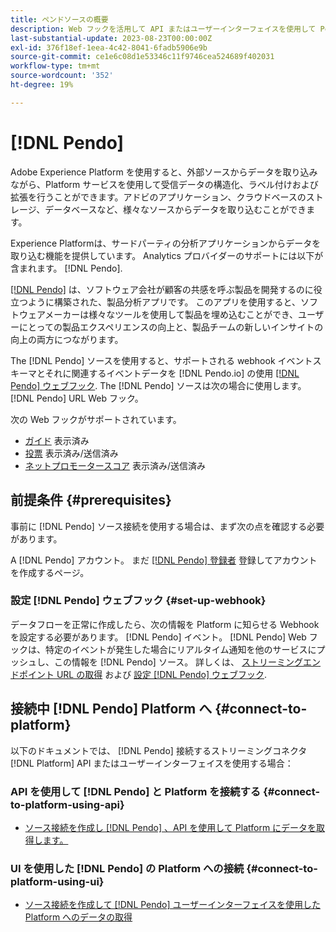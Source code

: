 ```yaml
---
title: ペンドソースの概要
description: Web フックを活用して API またはユーザーインターフェイスを使用して Pendo をAdobe Experience Platformに接続する方法を説明します
last-substantial-update: 2023-08-23T00:00:00Z
exl-id: 376f18ef-1eea-4c42-8041-6fadb5906e9b
source-git-commit: ce1e6c08d1e53346c11f9746cea524689f402031
workflow-type: tm+mt
source-wordcount: '352'
ht-degree: 19%

---
```


# [!DNL Pendo]

Adobe Experience Platform を使用すると、外部ソースからデータを取り込みながら、Platform サービスを使用して受信データの構造化、ラベル付けおよび拡張を行うことができます。アドビのアプリケーション、クラウドベースのストレージ、データベースなど、様々なソースからデータを取り込むことができます。

Experience Platformは、サードパーティの分析アプリケーションからデータを取り込む機能を提供しています。 Analytics プロバイダーのサポートには以下が含まれます。 [!DNL Pendo].

[[!DNL Pendo]](https://pendo.io/) は、ソフトウェア会社が顧客の共感を呼ぶ製品を開発するのに役立つように構築された、製品分析アプリです。 このアプリを使用すると、ソフトウェアメーカーは様々なツールを使用して製品を埋め込むことができ、ユーザーにとっての製品エクスペリエンスの向上と、製品チームの新しいインサイトの向上の両方につながります。

The [!DNL Pendo] ソースを使用すると、サポートされる webhook イベントスキーマとそれに関連するイベントデータを [!DNL Pendo.io] の使用 [[!DNL Pendo] ウェブフック](https://support.pendo.io/hc/en-us/articles/360032285012-Webhooks). The [!DNL Pendo] ソースは次の場合に使用します。 [!DNL Pendo] URL Web フック。

次の Web フックがサポートされています。

* [ガイド](https://support.pendo.io/hc/en-us/articles/8146679315867-Creating-a-Guide) 表示済み
* [投票](https://support.pendo.io/hc/en-us/articles/360031867152-Polls-Classic-) 表示済み/送信済み
* [ネットプロモータースコア](https://support.pendo.io/hc/en-us/articles/360033527151-Set-up-an-NPS-Survey) 表示済み/送信済み

## 前提条件 {#prerequisites}

事前に [!DNL Pendo] ソース接続を使用する場合は、まず次の点を確認する必要があります。

A [!DNL Pendo] アカウント。 まだ [[!DNL Pendo] 登録者](https://app.pendo.io/register) 登録してアカウントを作成するページ。

### 設定 [!DNL Pendo] ウェブフック {#set-up-webhook}

データフローを正常に作成したら、次の情報を Platform に知らせる Webhook を設定する必要があります。 [!DNL Pendo] イベント。 [!DNL Pendo] Web フックは、特定のイベントが発生した場合にリアルタイム通知を他のサービスにプッシュし、この情報を [!DNL Pendo] ソース。 詳しくは、 [ストリーミングエンドポイント URL の取得](../../tutorials/ui/create/analytics/pendo-webhook.md#get-streaming-endpoint) および [設定 [!DNL Pendo] ウェブフック](../../tutorials/ui/create/analytics/pendo-webhook.md#set-up-webhook).

## 接続中 [!DNL Pendo] Platform へ {#connect-to-platform}

以下のドキュメントでは、 [!DNL Pendo] 接続するストリーミングコネクタ [!DNL Platform] API またはユーザーインターフェイスを使用する場合：

### API を使用して [!DNL Pendo] と Platform を接続する {#connect-to-platform-using-api}

* [ソース接続を作成し [!DNL Pendo] 、API を使用して Platform にデータを取得します。](../../tutorials/api/create/analytics/pendo-webhook.md)

### UI を使用した [!DNL Pendo] の Platform への接続 {#connect-to-platform-using-ui}

* [ソース接続を作成して [!DNL Pendo] ユーザーインターフェイスを使用した Platform へのデータの取得](../../tutorials/ui/create/analytics/pendo-webhook.md)
